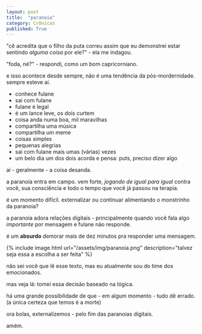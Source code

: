 ```yaml
---
layout: post
title:  "paranoia"
category: Crônicas
published: True
---
```


"cê acredita que o filho da puta correu assim que eu demonstrei estar sentindo _alguma coisa_ por ele?" - ela me indagou.

"foda, né?" - respondi, como um bom capricorniano.

e isso acontece desde sempre, não é uma tendência da pós-mordernidade. sempre esteve aí.

- conhece fulane
- sai com fulane
- fulane é legal
- é um lance leve, os dois curtem
- coisa anda numa boa, mil maravilhas
- compartilha uma música
- compartilha um meme 
- coisas simples
- pequenas alegrias
- sai com fulane mais umas (várias) vezes
- um belo dia um dos dois acorda e pensa: puts, preciso dizer algo 

aí - geralmente - a coisa desanda.

a paranoia entra em campo. vem forte, _jogando de igual para igual_ contra você, sua consciência e todo o tempo que você já passou na terapia.

é um momento difícil. externalizar ou continuar alimentando o monstrinho da paranoia?

a paranoia adora relações digitais - principalmente quando você fala algo _importante_ por mensagem e fulane não responde.

é um **absurdo** demorar mais de dez minutos pra responder uma mensagem.

{% include image.html url="/assets/img/paranoia.png" description="talvez seja essa a escolha a ser feita" %}

não sei você que lê esse texto, mas eu atualmente sou do time dos emocionados.

mas veja lá: tomei essa decisão baseado na lógica.

há uma grande possibilidade de que - em algum momento - tudo dê errado.
(a única certeza que temos é a morte)

ora bolas, externalizemos - pelo fim das paranoias digitais.

amém.

